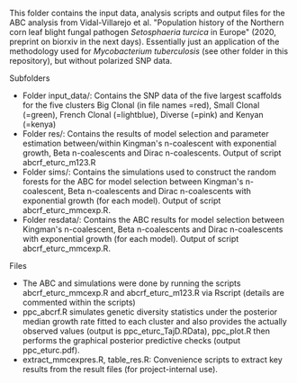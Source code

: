 This folder contains the input data, analysis scripts and output files for the ABC analysis from Vidal-Villarejo et al. "Population history of the Northern corn leaf blight
fungal pathogen *Setosphaeria turcica* in Europe" (2020, preprint on biorxiv in the next days). Essentially just an application of the methodology used for *Mycobacterium tuberculosis* (see other folder in this repository), but without polarized SNP data. 

Subfolders

  * Folder input_data/: Contains the SNP data of the five largest scaffolds for the five clusters Big Clonal (in file names =red), Small Clonal (=green), French Clonal (=lightblue), Diverse (=pink) and Kenyan (=kenya)
  * Folder res/: Contains the results of model selection and parameter estimation between/within Kingman's n-coalescent with exponential growth, Beta n-coalescents and Dirac n-coalescents. Output of script abcrf_eturc_m123.R
  * Folder sims/: Contains the simulations used to construct the random forests for the ABC for model selection between Kingman's n-coalescent, Beta n-coalescents and Dirac n-coalescents with exponential growth (for each model). Output of script abcrf_eturc_mmcexp.R.
  * Folder resdata/: Contains the ABC results for model selection between Kingman's n-coalescent, Beta n-coalescents and Dirac n-coalescents with exponential growth (for each model). Output of script abcrf_eturc_mmcexp.R.

Files

 * The ABC and simulations were done by running the scripts abcrf_eturc_mmcexp.R and abcrf_eturc_m123.R via Rscript (details are commented within the scripts) 
 * ppc_abcrf.R simulates genetic diversity statistics under the posterior median growth rate fitted to each cluster and also provides the actually observed values (output is ppc_eturc_TajD.RData), ppc_plot.R then performs the graphical posterior predictive checks (output ppc_eturc.pdf).
 * extract_mmcexpres.R, table_res.R: Convenience scripts to extract key results from the result files (for project-internal use).
 
 